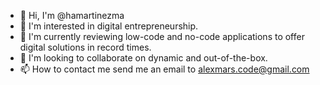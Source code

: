 - 👋 Hi, I'm @hamartinezma
- 👀 I'm interested in digital entrepreneurship.
- 🌱 I'm currently reviewing low-code and no-code applications to offer digital solutions in record times.
- 💞️ I'm looking to collaborate on dynamic and out-of-the-box.
- 📫 How to contact me send me an email to alexmars.code@gmail.com

<!---
alexmarsco/alexmarsco is a ✨ special ✨ repository because its `README.md` (this file) appears on your GitHub profile.
You can click the Preview link to take a look at your changes.
--->
